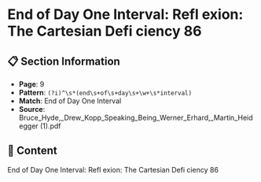 # End of Day One Interval: Refl exion: The Cartesian Defi ciency  86

## 📋 Section Information

- **Page**: 9
- **Pattern**: `(?i)^\s*(end\s+of\s+day\s+\w+\s*interval)`
- **Match**: End of Day One Interval
- **Source**: Bruce_Hyde,_Drew_Kopp_Speaking_Being_Werner_Erhard,_Martin_Heidegger (1).pdf

## 📄 Content

End of Day One Interval: Refl exion: The Cartesian Defi ciency  86